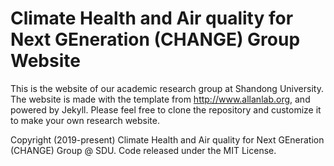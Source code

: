 # Climate Health and Air quality for Next GEneration (CHANGE) Group Website

This is the website of our academic research group at Shandong University. The website is made with the template from http://www.allanlab.org, and powered by Jekyll. Please feel free to clone the repository and customize it to make your own research website.

Copyright (2019-present) Climate Health and Air quality for Next GEneration (CHANGE) Group @ SDU. Code released under the MIT License.
